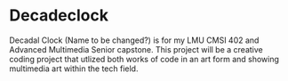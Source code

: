 # Decadeclock
Decadal Clock (Name to be changed?)
is for my LMU CMSI 402 and Advanced Multimedia Senior capstone. This project will be a creative coding project that utlized both works of code in an art form and showing multimedia art within the tech field. 

